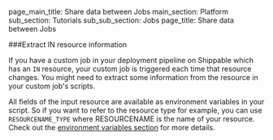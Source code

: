 page_main_title: Share data between Jobs
main_section: Platform
sub_section: Tutorials
sub_sub_section: Jobs
page_title: Share data between Jobs

###Extract IN resource information

If you have a custom job in your deployment pipeline on Shippable which has an `IN` resource, your custom job is triggered each time that resource changes. You might need to extract some information from the resource in your custom job's scripts.

All fields of the input resource are available as environment variables in your script. So if you want to refer to the resource type for example, you can use `RESOURCENAME_TYPE` where RESOURCENAME is the name of your resource. Check out the [environment variables section](#environment-variables) for more details.
